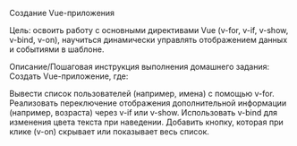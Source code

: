 Создание Vue-приложения

Цель:
освоить работу с основными директивами Vue (v-for, v-if, v-show, v-bind, v-on), научиться динамически управлять отображением данных и событиями в шаблоне.

Описание/Пошаговая инструкция выполнения домашнего задания:
Создать Vue-приложение, где:

Вывести список пользователей (например, имена) с помощью v-for.
Реализовать переключение отображения дополнительной информации (например, возраста) через v-if или v-show.
Использовать v-bind для изменения цвета текста при наведении.
Добавить кнопку, которая при клике (v-on) скрывает или показывает весь список.
